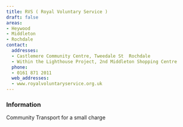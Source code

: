 ```yaml
---
title: RVS ( Royal Voluntary Service )
draft: false
areas:
- Heywood
- Middleton
- Rochdale
contact:
  addresses:
  - Castlemere Community Centre, Tweedale St  Rochdale
  - Within the Lighthouse Project, 2nd Middleton Shopping Centre
  phone:
  - 0161 871 2011
  web_addresses:
  - www.royalvoluntaryservice.org.uk
---
```


### Information
Community Transport for a small charge

